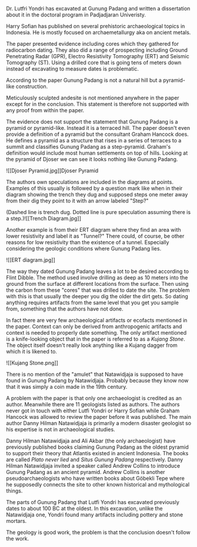 Dr. Lutfri Yondri has excavated at Gunung Padang and written a dissertation about it in the doctoral program in Padjadjaran Univeristy.

Harry Sofian has published on several prehistoric archaeological topics in Indonesia. He is mostly focused on archaemetallurgy aka on ancient metals.

The paper presented evidence including cores which they gathered for radiocarbon dating. They also did a range of prospecting including Ground Penetrating Radar (GPR), Electro Resistivity Tomography (ERT) and Seismic Tomography (ST). Using a drilled core that is going tens of meters down instead of excavating to measure dates is problematic.

According to the paper Gunung Padang is not a natural hill but a pyramid-like construction.

Meticulously sculpted andesite is not mentioned anywhere in the paper except for in the conclusion. This statement is therefore not supported with any proof from within the paper.

The evidence does not support the statement that Gunung Padang is a pyramid or pyramid-like. Instead it is a terraced hill. The paper doesn't even provide a definition of a pyramid but the consultant Graham Hancock does. He defines a pyramid as a structure that rises in a series of terraces to a summit and classifies Gunung Padang as a step-pyramid. Graham's definition would include most human settlements on top of hills. Looking at the pyramid of Djoser we can see it looks nothing like Gunung Padang.

![[Djoser Pyramid.jpg]]Djoser Pyramid


The authors own speculations are included in the diagrams at points. Examples of this usually is followed by a question mark like when in their diagram showing the trench they dug and supposed steps one meter away from their dig they point to it with an arrow labeled "Step?"

(Dashed line is trench dug. Dotted line is pure speculation assuming there is a step.)![[Trench Diagram.jpg]]

Another example is from their ERT diagram where they find an area with lower resistivity and label it as "Tunnel?" There could, of course, be other reasons for low resistivity than the existence of a tunnel. Especially considering the geologic conditions where Gunung Padang lies.

![[ERT diagram.jpg]]


The way they dated Gunung Padang leaves a lot to be desired according to Flint Dibble. The method used involve drilling as deep as 10 meters into the ground from the surface at different locations from the surface. Then using the carbon from these "cores" that was drilled to date the site. The problem with this is that usually the deeper you dig the older the dirt gets. So dating anything requires artifacts from the same level that you get you sample from, something that the authors have not done.

In fact there are very few archaeological artifacts or ecofacts mentioned in the paper. Context can only be derived from anthropogenic artifacts and context is needed to properly date something. The only artifact mentioned is a knife-looking object that in the paper is referred to as a *Kujang Stone*. The object itself doesn't really look anything like a Kujang dagger from which it is likened to.

![[Kujang Stone.png]]

There is no mention of the "amulet" that Natawidjaja is supposed to have found in Gunung Padang by Natawidjaja. Probably because they know now that it was simply a coin made in the 19th century. 

A problem with the paper is that only one archaeologist is credited as an author. Meanwhile there are 11 geologists listed as authors. The authors never got in touch with either Lutfi Yondri or Harry Sofian while Graham Hancock was allowed to review the paper before it was published. The main author Danny Hilman Natawidjaja is primarily a modern disaster geologist so his expertise is not in archaeological studies.

Danny Hilman Natawidjaja and Ali Akbar (the only archaeologist) have previously published books claiming Gunung Padang as the oldest pyramid to support their theory that Atlantis existed in ancient Indonesia. The books are called *Plato never lied* and *Situs Gunung Padang* respectively. Danny Hilman Natawidjaja invited a speaker called Andrew Collins to introduce Gunung Padang as an ancient pyramid. Andrew Collins is another pseudoarchaeologists who have written books about Göbekli Tepe where he supposedly connects the site to other known historical and mythological things.

The parts of Gunung Padang that Lutfi Yondri has excavated previously dates to about 100 BC at the oldest. In this excavation, unlike the Natawidjaja one, Yondri found many artifacts including pottery and stone mortars.

The geology is good work, the problem is that the conclusion doesn't follow the work.


